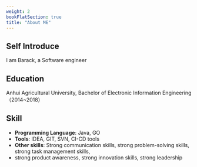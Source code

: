 ```yaml
---
weight: 2
bookFlatSection: true
title: "About ME"
---
```


## Self Introduce
I am Barack, a Software engineer

## Education
Anhui Agricultural University, Bachelor of Electronic Information Engineering （2014~2018）

## Skill
- **Programming Language**: Java, GO
- **Tools**: IDEA, GIT, SVN, CI-CD tools
- **Other skills**: Strong communication skills, strong problem-solving skills, strong task management skills, 
- strong product awareness, strong innovation skills, strong leadership



